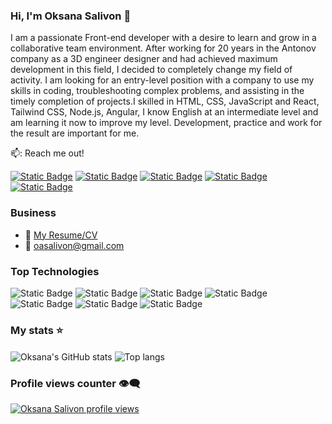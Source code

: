 ### Hi, I'm Oksana Salivon 👋

I am a passionate Front-end developer with a desire to learn and grow in a collaborative team environment. After working for 20 years in the Antonov company as a 3D engineer designer and had achieved maximum development in this field, I decided to completely change my field of activity. I am looking for an entry-level position with a company to use my skills in coding, troubleshooting complex problems, and assisting in the timely completion of projects.I skilled in HTML, CSS, JavaScript and React, Tailwind CSS, Node.js, Angular, I know English at an intermediate level and am learning it now to improve my level. Development, practice and work for the result are important for me.

📫: Reach me out!

[![Static Badge](https://img.shields.io/badge/linkedin-0A13F3?style=plastic&logo=linkedin&logoColor=white&labelColor=0A13F3&link=https%3A%2F%2Fwww.linkedin.com%2Fin%2Foksana-salivon%2F)](https://www.linkedin.com/in/oksana-salivon/)
[![Static Badge](https://img.shields.io/badge/Gmail-FC6A07?style=plastic&logo=Gmail&logoColor=white&labelColor=FC6A07&link=https%3A%2F%2Fmail.google.com%2Fmail%2Fu%2F0%2F%23inbox)](https://mail.google.com/mail/u/0/#inbox)
[![Static Badge](https://img.shields.io/badge/Behance-C207FC?style=plastic&logo=Behance&logoColor=white&labelColor=C207FC&link=https%3A%2F%2Fwww.behance.net%2FOksana_Salivon)](https://www.behance.net/Oksana_Salivon)
[![Static Badge](https://img.shields.io/badge/Telegram-07B2FC?style=plastic&logo=Telegram&logoColor=white&labelColor=07B2FC&link=https%3A%2F%2Ft.me%2FKOA7602)](https://t.me/KOA7602)
[![Static Badge](https://img.shields.io/badge/Instagram-FC07BE?style=plastic&logo=Instagram&logoColor=white&labelColor=FC07BE&link=https%3A%2F%2Fwww.instagram.com%2F)](https://www.instagram.com/)

### Business
- :paperclip: [My Resume/CV](https://drive.google.com/file/d/11HSTHX201U9_-z7HbGDwExidoLmpRdf-/view?usp=sharing)
- :email: oasalivon@gmail.com

### Top Technologies

![Static Badge](https://img.shields.io/badge/React-%2361DAFB?style=for-the-badge&logo=react&logoColor=%2361DAFB&labelColor=black&color=%2361DAFB)
![Static Badge](https://img.shields.io/badge/JavaScript-%23F7DF1E?style=for-the-badge&logo=javascript&logoColor=%23F7DF1E&labelColor=black&color=%23F7DF1E)
![Static Badge](https://img.shields.io/badge/TypeScript-%233178C6?style=for-the-badge&logo=typescript&logoColor=%233178C6&labelColor=black&color=%233178C6)
![Static Badge](https://img.shields.io/badge/HTML%2FCSS-E34F26?style=for-the-badge&logo=sass&logoColor=E34F26&labelColor=black&color=%23E34F26)
![Static Badge](https://img.shields.io/badge/SASS-CC6699?style=for-the-badge&logo=sass&logoColor=CC6699&labelColor=black&color=CC6699)
![Static Badge](https://img.shields.io/badge/Tailwind-%2306B6D4?style=for-the-badge&logo=tailwindcss&logoColor=%2306B6D4&labelColor=black&color=%2306B6D4)
![Static Badge](https://img.shields.io/badge/Figma-%23F24E1E?style=for-the-badge&logo=figma&logoColor=%23F24E1E&labelColor=black&color=%23F24E1E)

### My stats ⭐

<div display="flex" justifyt="space-between">
<img align="center" alt="Oksana's GitHub stats" src="https://github-readme-stats.vercel.app/api?username=KsanaSal&show_icons=true&bg_color=FCF5FC&title_color=8816A4&text_color=262227&icon_color=0A6C96&border_color=521461"/>
<img align="center" alt="Top langs" src="https://github-readme-stats.vercel.app/api/top-langs/?username=KsanaSal&layout=donut&bg_color=FCF5FC&title_color=8816A4&text_color=262227&icon_color=0A6C96&border_color=521461"/>
</div>

### Profile views counter 👁️‍🗨️

[![Oksana Salivon profile views](https://u8views.com/api/v1/github/profiles/7869344/views/day-week-month-total-count.svg)](https://github.com/KsanaSal)

